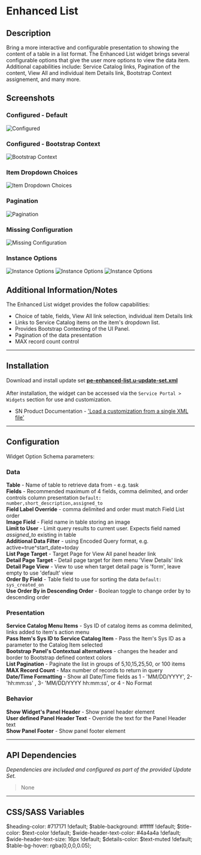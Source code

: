 # Enhanced List

## Description

Bring a more interactive and configurable presentation to showing the content of a table in a list format.  The Enhanced List widget brings several configurable options that give the user more options to view the data item. Additional capabilities include: Service Catalog links, Pagination of the content, View All and individual item Details link, Bootstrap Context assignement, and many more.

## Screenshots
### Configured - Default
![Configured](https://raw.githubusercontent.com/platform-experience/serviceportal-widget-library/master/src/pe-enhanced-list/images/default.png)
### Configured - Bootstrap Context
![Bootstrap Context](https://raw.githubusercontent.com/platform-experience/serviceportal-widget-library/master/src/pe-enhanced-list/images/bootstrapcontext.png)
### Item Dropdown Choices
![Item Dropdown Choices](https://raw.githubusercontent.com/platform-experience/serviceportal-widget-library/master/src/pe-enhanced-list/images/itemddlist.png)
### Pagination
![Pagination](https://raw.githubusercontent.com/platform-experience/serviceportal-widget-library/master/src/pe-enhanced-list/images/pagination.png)
### Missing Configuration
![Missing Configuration](https://raw.githubusercontent.com/platform-experience/serviceportal-widget-library/master/src/pe-enhanced-list/images/missingconfiguration.png)
### Instance Options
![Instance Options](https://raw.githubusercontent.com/platform-experience/serviceportal-widget-library/master/src/pe-enhanced-list/images/options1.png)
![Instance Options](https://raw.githubusercontent.com/platform-experience/serviceportal-widget-library/master/src/pe-enhanced-list/images/options2.png)
![Instance Options](https://raw.githubusercontent.com/platform-experience/serviceportal-widget-library/master/src/pe-enhanced-list/images/options3.png)

## Additional Information/Notes

The Enhanced List widget provides the follow capabilities:
 * Choice of table, fields, View All link selection, individual item Details link
 * Links to Service Catalog items on the item's dropdown list.  
 * Provides Bootstrap Contexting of the UI Panel.
 * Pagination of the data presentation
 * MAX record count control

---
## Installation
Download and install update set **[pe-enhanced-list.u-update-set.xml](https://github.com/platform-experience/serviceportal-widget-library/blob/master/pe-enhanced-list/pe-enhanced-list.u-update-set.xml)** <br/><br/>
After installation, the widget can be accessed via the `Service Portal > Widgets` section for use and customization.<br/>
* SN Product Documentation - ['Load a customization from a single XML file'](https://docs.servicenow.com/bundle/kingston-application-development/page/build/system-update-sets/task/t_SaveAnUpdateSetAsAnXMLFile.html)

---
## Configuration
Widget Option Schema parameters:

### Data
**Table** - Name of table to retrieve data from - e.g. task<br/>
**Fields** - Recommended maximum of 4 fields, comma delimited, and order controls column presentation `Default: number,short_description,assigned_to` <br/>
**Field Label Override** - comma delimited and order must match Field List order<br/>
**Image Field** - Field name in table storing an image<br/>
**Limit to User** - Limit query results to current user. Expects field named *assigned_to* existing in table<br/>
**Additional Data Filter** - using Encoded Query format, e.g.  active=true^start_date=today<br/>
**List Page Target** - Target Page for View All panel header link<br/>
**Detail Page Target** - Detail page target for item menu 'View Details' link<br/>
**Detail Page View** - View to use when target detail page is 'form', leave empty to use 'default' view<br/>
**Order By Field** - Table field to use for sorting the data `Default: sys_created_on` <br/>
**Use Order By in Descending Order** - Boolean toggle to change order by to descending order<br/>


### Presentation
**Service Catalog Menu Items** - Sys ID of catalog items as comma delimited, links added to item's action menu<br/>
**Pass Item's Sys ID to Service Catalog Item** - Pass the Item's Sys ID as a parameter to the Catalog Item selected<br/>
**Bootstrap Panel's Contextual alternatives** - changes the header and border to Bootstrap defined context colors<br/>
**List Pagination** - Paginate the list in groups of 5,10,15,25,50, or 100 items<br/>
**MAX Record Count** - Max number of records to return in query<br/>
**Date/Time Formatting** - Show all Date/Time fields as 1 - 'MM/DD/YYYY', 2- 'hh:mm:ss' , 3- 'MM/DD/YYYY hh:mm:ss', or 4 - No Format<br/>

### Behavior
**Show Widget's Panel Header** - Show panel header element<br/>
**User defined Panel Header Text** - Override the text for the Panel Header text<br/>
**Show Panel Footer** - Show panel footer element<br/>


---
## API Dependencies
<i>Dependencies are included and configured as part of the provided Update Set.</i>
> None

---
## CSS/SASS Variables

$heading-color: #717171 !default;
$table-background: #ffffff !default;
$title-color: $text-color !default;
$wide-header-text-color: #4a4a4a !default;
$wide-header-text-size: 16px !default;
$details-color: $text-muted !default;
$table-bg-hover: rgba(0,0,0,0.05);